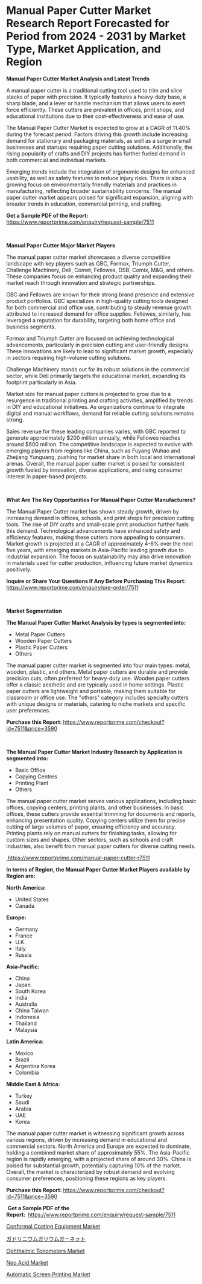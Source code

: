 <p><h1>Manual Paper Cutter Market Research Report Forecasted for Period from 2024 -  2031 by Market Type, Market Application, and Region</h1></p><p><strong>Manual Paper Cutter Market Analysis and Latest Trends</strong></p>
<p><p>A manual paper cutter is a traditional cutting tool used to trim and slice stacks of paper with precision. It typically features a heavy-duty base, a sharp blade, and a lever or handle mechanism that allows users to exert force efficiently. These cutters are prevalent in offices, print shops, and educational institutions due to their cost-effectiveness and ease of use.</p><p>The Manual Paper Cutter Market is expected to grow at a CAGR of 11.40% during the forecast period. Factors driving this growth include increasing demand for stationary and packaging materials, as well as a surge in small businesses and startups requiring paper cutting solutions. Additionally, the rising popularity of crafts and DIY projects has further fueled demand in both commercial and individual markets.</p><p>Emerging trends include the integration of ergonomic designs for enhanced usability, as well as safety features to reduce injury risks. There is also a growing focus on environmentally friendly materials and practices in manufacturing, reflecting broader sustainability concerns. The manual paper cutter market appears poised for significant expansion, aligning with broader trends in education, commercial printing, and crafting.</p></p>
<p><strong>Get a Sample PDF of the Report:&nbsp;</strong> <a href="https://www.reportprime.com/enquiry/request-sample/7511">https://www.reportprime.com/enquiry/request-sample/7511</a></p>
<p>&nbsp;</p>
<p><strong>Manual Paper Cutter Major Market Players</strong></p>
<p><p>The manual paper cutter market showcases a diverse competitive landscape with key players such as GBC, Formax, Triumph Cutter, Challenge Machinery, Deli, Comet, Fellowes, DSB, Comix, M&G, and others. These companies focus on enhancing product quality and expanding their market reach through innovation and strategic partnerships.</p><p>GBC and Fellowes are known for their strong brand presence and extensive product portfolios. GBC specializes in high-quality cutting tools designed for both commercial and office use, contributing to steady revenue growth attributed to increased demand for office supplies. Fellowes, similarly, has leveraged a reputation for durability, targeting both home office and business segments.</p><p>Formax and Triumph Cutter are focused on achieving technological advancements, particularly in precision cutting and user-friendly designs. These innovations are likely to lead to significant market growth, especially in sectors requiring high-volume cutting solutions. </p><p>Challenge Machinery stands out for its robust solutions in the commercial sector, while Deli primarily targets the educational market, expanding its footprint particularly in Asia.</p><p>Market size for manual paper cutters is projected to grow due to a resurgence in traditional printing and crafting activities, amplified by trends in DIY and educational initiatives. As organizations continue to integrate digital and manual workflows, demand for reliable cutting solutions remains strong.</p><p>Sales revenue for these leading companies varies, with GBC reported to generate approximately $200 million annually, while Fellowes reaches around $600 million. The competitive landscape is expected to evolve with emerging players from regions like China, such as Fuyang Wuhao and Zhejiang Yunguang, pushing for market share in both local and international arenas. Overall, the manual paper cutter market is poised for consistent growth fueled by innovation, diverse applications, and rising consumer interest in paper-based projects.</p></p>
<p>&nbsp;</p>
<p><strong>What Are The Key Opportunities For Manual Paper Cutter Manufacturers?</strong></p>
<p><p>The Manual Paper Cutter market has shown steady growth, driven by increasing demand in offices, schools, and print shops for precision cutting tools. The rise of DIY crafts and small-scale print production further fuels this demand. Technological advancements have enhanced safety and efficiency features, making these cutters more appealing to consumers. Market growth is projected at a CAGR of approximately 4-6% over the next five years, with emerging markets in Asia-Pacific leading growth due to industrial expansion. The focus on sustainability may also drive innovation in materials used for cutter production, influencing future market dynamics positively.</p></p>
<p><strong>Inquire or Share Your Questions If Any Before Purchasing This Report:</strong> <a href="https://www.reportprime.com/enquiry/pre-order/7511">https://www.reportprime.com/enquiry/pre-order/7511</a></p>
<p>&nbsp;</p>
<p><strong>Market Segmentation</strong></p>
<p><strong>The Manual Paper Cutter Market Analysis by types is segmented into:</strong></p>
<p><ul><li>Metal Paper Cutters</li><li>Wooden Paper Cutters</li><li>Plastic Paper Cutters</li><li>Others</li></ul></p>
<p><p>The manual paper cutter market is segmented into four main types: metal, wooden, plastic, and others. Metal paper cutters are durable and provide precision cuts, often preferred for heavy-duty use. Wooden paper cutters offer a classic aesthetic and are typically used in home settings. Plastic paper cutters are lightweight and portable, making them suitable for classroom or office use. The "others" category includes specialty cutters with unique designs or materials, catering to niche markets and specific user preferences.</p></p>
<p><strong>Purchase this Report:&nbsp;</strong><a href="https://www.reportprime.com/checkout?id=7511&price=3590">https://www.reportprime.com/checkout?id=7511&price=3590</a></p>
<p>&nbsp;</p>
<p><strong>The Manual Paper Cutter Market Industry Research by Application is segmented into:</strong></p>
<p><ul><li>Basic Office</li><li>Copying Centres</li><li>Printing Plant</li><li>Others</li></ul></p>
<p><p>The manual paper cutter market serves various applications, including basic offices, copying centers, printing plants, and other businesses. In basic offices, these cutters provide essential trimming for documents and reports, enhancing presentation quality. Copying centers utilize them for precise cutting of large volumes of paper, ensuring efficiency and accuracy. Printing plants rely on manual cutters for finishing tasks, allowing for custom sizes and shapes. Other sectors, such as schools and craft industries, also benefit from manual paper cutters for diverse cutting needs.</p></p>
<p><a href="https://www.reportprime.com/manual-paper-cutter-r7511">&nbsp;https://www.reportprime.com/manual-paper-cutter-r7511</a></p>
<p><strong>In terms of Region, the Manual Paper Cutter Market Players available by Region are:</strong></p>
<p>
    <p> <strong> North America: </strong>
        <ul>
            <li>United States</li>
            <li>Canada</li>
        </ul>
        </p> 
    <p> <strong> Europe: </strong>
        <ul>
            <li>Germany</li>
            <li>France</li>
            <li>U.K.</li>
            <li>Italy</li>
            <li>Russia</li>
        </ul>
        </p> 
    <p> <strong> Asia-Pacific: </strong>
        <ul>
            <li>China</li>
            <li>Japan</li>
            <li>South Korea</li>
            <li>India</li>
            <li>Australia</li>
            <li>China Taiwan</li>
            <li>Indonesia</li>
            <li>Thailand</li>
            <li>Malaysia</li>
        </ul>
        </p> 
    <p> <strong> Latin America: </strong>
        <ul>
            <li>Mexico</li>
            <li>Brazil</li>
            <li>Argentina Korea</li>
            <li>Colombia</li>
        </ul>
        </p> 
    <p> <strong> Middle East & Africa: </strong>
        <ul>
            <li>Turkey</li>
            <li>Saudi</li>
            <li>Arabia</li>
            <li>UAE</li>
            <li>Korea</li>
        </ul>
    </p>
    </p>
<p><p>The manual paper cutter market is witnessing significant growth across various regions, driven by increasing demand in educational and commercial sectors. North America and Europe are expected to dominate, holding a combined market share of approximately 55%. The Asia-Pacific region is rapidly emerging, with a projected share of around 30%. China is poised for substantial growth, potentially capturing 10% of the market. Overall, the market is characterized by robust demand and evolving consumer preferences, positioning these regions as key players.</p></p>
<p><strong>Purchase this Report: </strong><a href="https://www.reportprime.com/checkout?id=7511&price=3590">https://www.reportprime.com/checkout?id=7511&price=3590</a></p>
<p>&nbsp;<strong>Get a Sample PDF of the Report:&nbsp;&nbsp;</strong><a href="https://www.reportprime.com/enquiry/request-sample/7511">https://www.reportprime.com/enquiry/request-sample/7511</a></p>
<p><strong></strong></p>
<p><p><a href="https://www.linkedin.com/pulse/how-regional-markets-adapting-conformal-coating-equipment-g9def?trackingId=fwrTrfCDQhSnxZn6sw4N4w%3D%3D">Conformal Coating Equipment Market</a></p><p><a href="https://medium.com/@nickolej2mc/gadolinium-gallium-garnet-market-%E3%81%AE%E3%82%B0%E3%83%AD%E3%83%BC%E3%83%90%E3%83%AB%E5%B8%82%E5%A0%B4%E6%A6%82%E8%A6%81%E3%81%AF-%E4%B8%96%E7%95%8C%E3%81%8A%E3%82%88%E3%81%B3%E4%B8%BB%E8%A6%81%E5%B8%82%E5%A0%B4%E3%81%AB%E3%81%8A%E3%81%91%E3%82%8B%E6%A5%AD%E7%95%8C%E3%81%AB%E5%BD%B1%E9%9F%BF%E3%82%92%E4%B8%8E%E3%81%88%E3%82%8B%E4%B8%BB%E8%A6%81%E3%81%AA%E3%83%88%E3%83%AC%E3%83%B3%E3%83%89%E3%81%AB%E3%81%A4%E3%81%84%E3%81%A6-%E7%8B%AC%E8%87%AA%E3%81%AE%E8%A6%96%E7%82%B9%E3%82%92%E6%8F%90%E4%BE%9B%E3%81%97%E3%81%BE%E3%81%99-f240fb826bc4">ガドリニウムガリウムガーネット</a></p><p><a href="https://medium.com/@yankeeegox_3026/the-global-ophthalmic-tonometers-market-is-at-the-forefront-of-innovation-driving-rapid-industry-720982bb2133">Ophthalmic Tonometers Market</a></p><p><a href="https://issuu.com/reportprime-2/docs/neo-acid-market-size-2030.pptx_84c6d67aaf0228">Neo Acid Market</a></p><p><a href="https://www.linkedin.com/pulse/automatic-screen-printing-market-share-size-trends-industry-avwjf?trackingId=ApGHdqtwRW2G10SMxJ5x1w%3D%3D">Automatic Screen Printing Market</a></p></p>
